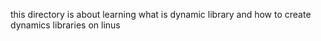  this directory is about learning what is dynamic library and how to create dynamics libraries on linus
